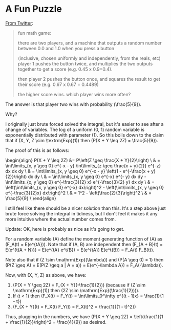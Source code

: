 # A Fun Puzzle

[From Twitter](https://twitter.com/Ghast_NEOH/status/1157366361200451585):

> fun math game:
> 
> there are two players, and a machine that outputs a random number between 0.0 and 1.0 when you press a button 
> 
> (inclusive, chosen uniformly and independently, from the reals, etc)
> player 1 pushes the button twice, and multiplies the two outputs together to get a score (e.g. 0.45 x 0.9=0.4).
> 
> then player 2 pushes the button once, and squares the result to get their score (e.g. 0.67 x 0.67 = 0.4489)
> 
> the higher score wins. which player wins more often?

The answer is that player two wins with probability \(\frac{5}{9}\).

Why?

I originally just brute forced solved the integral, but it's easier to see after a change of variables.
The log of a uniform \(0, 1\) random variable is exponentially distributed with parameter \(1\).
So this boils down to the claim that if \(X, Y, Z \sim \textrm{Exp}(1)\) then \(P(X + Y \leq 2Z) = \frac{5}{9}\).

The proof of this is as follows:

\begin{align}
P(X + Y \leq 2Z) &= P\left(Z \geq \frac{X + Y}{2}\right) \\
& = \int\limits_{x, y \geq 0} e^{-x - y} \int\limits_{z \geq \frac{x + y}{2}} e^{-z} dx dx dy \\
& = \int\limits_{x, y \geq 0} e^{-x - y} \left(1 - e^{-\frac{x + y}{2}}\right) dx dy \\
& = \int\limits_{x, y \geq 0} e^{-x} e^{- y} dx dy  - \int\limits_{x, y \geq 0} e^{-\frac{3}{2} x}  e^{-\frac{3}{2} y} dx dy  \\
& = \left(\int\limits_{x, y \geq 0} e^{-x} dx\right)^2  -  \left(\int\limits_{x, y \geq 0} e^{-\frac{3}{2}x} dx\right)^2 \\
& = 1^2 - \left(\frac{2}{3}\right)^2 \\
& = \frac{5}{9} \\
\end{align}

I still feel like there should be a nicer solution than this. It's a step above just brute force solving the integral in tidiness, but I don't feel it makes it any more intuitive where the actual number comes from.

Update: OK, here is probably as nice as it's going to get.

For a random variable \(A\) define the moment generating function of \(A\) as \(F_A(t) = E(e^{tA})\).
Note that if \(A, B\) are independent then \(F_{A + B}(t) = E(e^{t(A + N)}) = E(e^{tA} e^t{B}) =  E(e^{tA}) E(e^t{B})  = F_A(t) F_B(t)\).

Note also that if \(Z \sim \mathrm{Exp}(\lambda)\)  and \(P(A \geq 0) = 1\) then \(P(Z \geq A) = E(P(Z \geq a | A = a)) = E(e^{-\lambda A}) = F_A(-\lambda)\).


Now, with \(X, Y, Z\) as above, we have:

1. \(P(X + Y \geq 2Z) = F_{X + Y}(-\frac{1}{2})\) (because if \(Z \sim \mathrm{Exp}(1)\) then \(2Z \sim \mathrm{Exp}(\frac{1}{2})\)).
2. If \(t < 1\) then \(F_X(t) = F_Y(t) = \int\limits_0^\infty e^{(t - 1)x} = \frac{1}{1 - t}\)
3. \(F_{X + Y}(t) = F_X(t) F_Y(t) = F_X(t)^2 = \frac{1}{(1 - t)^2}\)

Thus, plugging in the numbers, we have \(P(X + Y \geq 2Z) = \left(\frac{1}{1 + \frac{1}{2}}\right)^2 = \frac{4}{9}\) as desired.


